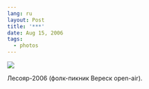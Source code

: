 ```yaml
---
lang: ru
layout: Post
title: '***'
date: Aug 15, 2006
tags:
  - photos
---
```


![](http://wow.sapegin.me/1m1Y1d180B38/Sapegin-Artem-20D-2006-08-13-237-3703.jpg)

Лесояр-2006 (фолк-пикник Вереск open-air).
